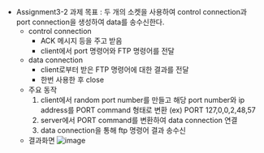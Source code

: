 * Assignment3-2
과제 목표 : 두 개의 소켓을 사용하여 control connection과 port connection을 생성하여 data를 송수신한다.
  * control connection
    * ACK 메시지 등을 주고 받음
    * client에서 port 명령어와 FTP 명령어를 전달
  * data connection
    * client로부터 받은 FTP 명령어에 대한 결과를 전달
    * 한번 사용한 후 close
  * 주요 동작
    1. client에서 random port number를 만들고 해당 port number와 ip address를 PORT command 형태로 변환
       (ex) PORT 127,0,0,2,48,57
    2. server에서 PORT command를 변환하여 data connection 연결
    3. data connection을 통해 ftp 명령어 결과 송수신
  * 결과화면
    ![image](https://github.com/shl0501/system-programming-2024-FTP-server/assets/114389927/46bb6fbc-5072-400e-8d06-edf4f8b75028)

    
   
